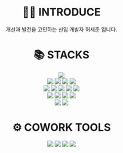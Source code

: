<div align="center">

# 🙋‍♂️ INTRODUCE
  개선과 발전을 고민하는 신입 개발자 허세준 입니다.

# 📚 STACKS 

![](https://img.shields.io/badge/Javascript-F7DF1E?style=flat-square&logo=Javascript&logoColor=black)
<br/>
![](https://img.shields.io/badge/React-61DAFB?style=flat-square&logo=React&logoColor=black)
![](https://img.shields.io/badge/ReactRouter-CA4245?style=flat-square&logo=ReactRouter&logoColor=black)
![](https://img.shields.io/badge/Redux-764ABC?style=flat-square&logo=Redux&logoColor=black)
![](https://img.shields.io/badge/styled_components-DB7093?style=flat-square&logo=styled-components&logoColor=black)
<br/>
![](https://img.shields.io/badge/express-000000?style=flat-square&logo=express&logoColor=white)
![](https://img.shields.io/badge/Node.js-339933?style=flat-square&logo=Node.js&logoColor=black)
![](https://img.shields.io/badge/Passport-DC461D?style=flat-square&logo=Passport&logoColor=34E27A)
![](https://img.shields.io/badge/Lambda-FF9900?style=flat-square&logo=AWSLambda&logoColor=white)
![](https://img.shields.io/badge/Serverless-black?style=flat-square&logo=Serverless&logoColor=FD5750)
<br/>
![](https://img.shields.io/badge/AmazonS3-569A31?style=flat-square&logo=AmazonS3&logoColor=black)
![](https://img.shields.io/badge/DynamoDB-4053D6?style=flat-square&logo=AmazonDynamoDB&logoColor=white)
![](https://img.shields.io/badge/MongoDB-47A248?style=flat-square&logo=MongoDB&logoColor=black)
![](https://img.shields.io/badge/Firebase-FFCA28?style=flat-square&logo=Firebase&logoColor=black)
<br/>
![](https://img.shields.io/badge/Socket.io-010101?style=flat-square&logo=Socket.io&logoColor=white)
![](https://img.shields.io/badge/Jest-C21325?style=flat-square&logo=Jest&logoColor=white)
  
# ⚙ COWORK TOOLS 
  
![](https://img.shields.io/badge/Github-000000?style=flat-square&logo=Github&logoColor=white)
![](https://img.shields.io/badge/Notion-000000?style=flat-square&logo=Notion&logoColor=white)
![](https://img.shields.io/badge/Figma-F24E1E?style=flat-square&logo=Figma&logoColor=white)
![](https://img.shields.io/badge/Slack-4A154B?style=flat-square&logo=Slack&logoColor=white)

</div>

